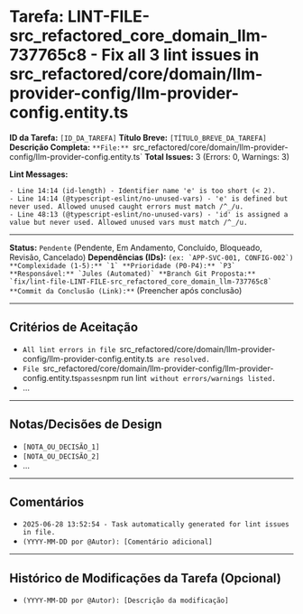 # Tarefa: LINT-FILE-src_refactored_core_domain_llm-737765c8 - Fix all 3 lint issues in src_refactored/core/domain/llm-provider-config/llm-provider-config.entity.ts

**ID da Tarefa:** `[ID_DA_TAREFA]`
**Título Breve:** `[TÍTULO_BREVE_DA_TAREFA]`
**Descrição Completa:**
`**File:** `src_refactored/core/domain/llm-provider-config/llm-provider-config.entity.ts`
**Total Issues:** 3 (Errors: 0, Warnings: 3)

**Lint Messages:**

```text
- Line 14:14 (id-length) - Identifier name 'e' is too short (< 2).
- Line 14:14 (@typescript-eslint/no-unused-vars) - 'e' is defined but never used. Allowed unused caught errors must match /^_/u.
- Line 48:13 (@typescript-eslint/no-unused-vars) - 'id' is assigned a value but never used. Allowed unused vars must match /^_/u.
````

---

**Status:** `Pendente` (Pendente, Em Andamento, Concluído, Bloqueado, Revisão, Cancelado)
**Dependências (IDs):** `` (ex: `APP-SVC-001, CONFIG-002`)
**Complexidade (1-5):** `1`
**Prioridade (P0-P4):** `P3`
**Responsável:** `Jules (Automated)`
**Branch Git Proposta:** `fix/lint-file-LINT-FILE-src_refactored_core_domain_llm-737765c8`
**Commit da Conclusão (Link):** `` (Preencher após conclusão)

---

## Critérios de Aceitação
- `All lint errors in file `src_refactored/core/domain/llm-provider-config/llm-provider-config.entity.ts` are resolved.`
- `File `src_refactored/core/domain/llm-provider-config/llm-provider-config.entity.ts` passes `npm run lint` without errors/warnings listed.`
- ...

---

## Notas/Decisões de Design
- `[NOTA_OU_DECISÃO_1]`
- `[NOTA_OU_DECISÃO_2]`
- ...

---

## Comentários
- `2025-06-28 13:52:54 - Task automatically generated for lint issues in file.`
- `(YYYY-MM-DD por @Autor): [Comentário adicional]`

---

## Histórico de Modificações da Tarefa (Opcional)
- `(YYYY-MM-DD por @Autor): [Descrição da modificação]`
